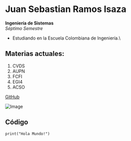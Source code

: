 # Juan Sebastian Ramos Isaza
**Ingeniería de Sistemas**\
*Séptimo Semestre*
* Estudiando en la Escuela Colombiana de Ingeniería.\

## Materias actuales:
1) CVDS
2) AUPN
3) FCFI
4) EGI4
5) ACSO

[GitHub](https://github.com/jsr25)

![Image](https://elordenmundial.com/wp-content/uploads/2017/01/ESPACIO-1024x640.jpg)

## Código
	print("Hola Mundo!")

